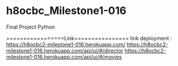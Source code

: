 # h8ocbc_Milestone1-016
Final Project Python


=================Link================
link deployment : https://h8ocbc2-milestone1-016.herokuapp.com/ 
https://h8ocbc2-milestone1-016.herokuapp.com/api/ui/#/director
https://h8ocbc2-milestone1-016.herokuapp.com/api/ui/#/movies